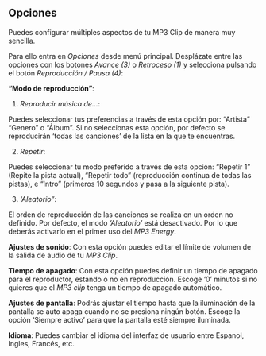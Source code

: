 ## Opciones

Puedes configurar múltiples aspectos de tu MP3 Clip de manera muy sencilla.

Para ello entra en *Opciones* desde menú principal. Desplázate entre las opciones con los botones *Avance (3)* o *Retroceso (1)*  y selecciona pulsando el botón *Reproducción / Pausa (4)*:

**“Modo de reproducción”**: 

1.	*Reproducir música de…*:

Puedes seleccionar tus preferencias a través de esta opción por: “Artista” “Genero” o  “Álbum”. Si no seleccionas esta opción, por defecto se reproducirán ‘todas las canciones’  de la lista en la que te encuentras.


2.	*Repetir*:

Puedes seleccionar tu modo preferido a través de esta opción: “Repetir 1” (Repite la pista actual), “Repetir todo” (reproducción continua de todas las pistas), e “Intro” (primeros 10 segundos y pasa a la siguiente pista).

3.	*‘Aleatorio”*: 

El orden de reproducción de las canciones se realiza en un orden no definido. Por defecto, el modo *’Aleatorio’* está desactivado. Por lo que deberás activarlo en el primer uso del *MP3 Energy*.

**Ajustes de sonido**: Con esta opción puedes editar el límite de volumen de la salida de audio de tu *MP3 Clip*.

**Tiempo de apagado**: Con esta opción puedes definir un tiempo de apagado para el reproductor, estando o no en reproducción. Escoge ‘0’ minutos si no quieres que el *MP3 clip* tenga un tiempo de apagado automático.

**Ajustes de pantalla**: Podrás ajustar el tiempo hasta que la iluminación de la pantalla se auto apaga cuando no se presiona ningún botón. Escoge la opción ‘Siempre activo’ para que la pantalla esté siempre iluminada.

**Idioma**: Puedes cambiar el idioma del interfaz de usuario entre Espanol, Ingles, Francés, etc.

